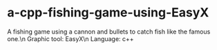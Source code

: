 # a-cpp-fishing-game-using-EasyX
A fishing game using a cannon and bullets to catch fish like the famous one.\n
Graphic tool: EasyX\n
Language: c++
